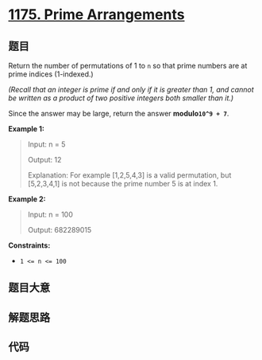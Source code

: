 # [1175. Prime Arrangements](https://leetcode.com/problems/prime-arrangements/)

## 题目

Return the number of permutations of 1 to `n` so that prime numbers are at
prime indices (1-indexed.)

_(Recall that an integer  is prime if and only if it is greater than 1, and
cannot be written as a product of two positive integers both smaller than
it.)_

Since the answer may be large, return the answer **modulo`10^9 + 7`**.



**Example 1:**

> Input: n = 5
> 
> Output: 12
> 
> Explanation: For example [1,2,5,4,3] is a valid permutation, but [5,2,3,4,1] is not because the prime number 5 is at index 1.

**Example 2:**

> Input: n = 100
> 
> Output: 682289015

**Constraints:**

  * `1 <= n <= 100`


## 题目大意

## 解题思路

## 代码

```javascript

```


